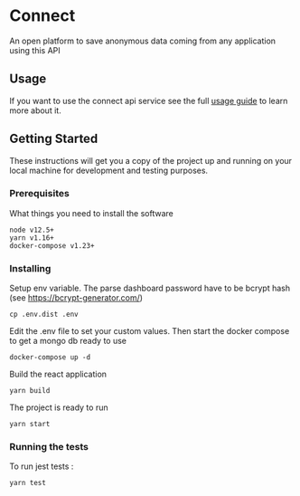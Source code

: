 # Connect

An open platform to save anonymous data coming from any application using this API

## Usage

If you want to use the connect api service see the full [usage guide](./docs/usage.md) to learn more about it.

## Getting Started

These instructions will get you a copy of the project up and running on your local machine for development and testing purposes.

### Prerequisites

What things you need to install the software

```
node v12.5+
yarn v1.16+
docker-compose v1.23+
```

### Installing

Setup env variable.
The parse dashboard password have to be bcrypt hash (see https://bcrypt-generator.com/)

```
cp .env.dist .env
```

Edit the .env file to set your custom values.
Then start the docker compose to get a mongo db ready to use

```
docker-compose up -d
```

Build the react application

```
yarn build
```

The project is ready to run

```
yarn start
```

### Running the tests

To run jest tests :

```
yarn test
```
